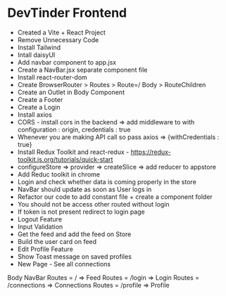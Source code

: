 # DevTinder Frontend

- Created a Vite + React Project
- Remove Unnecessary Code
- Install Tailwind
- Intall daisyUI
- Add navbar component to app.jsx
- Create a NavBar.jsx separate component file
- Install react-router-dom
- Create BrowserRouter > Routes > Route=/ Body > RouteChildren
- Create an Outlet in Body Component
- Create a Footer
- Create a Login
- Install axios
- CORS - install cors in the backend => add middleware to with configuration : origin, credentials : true
- Whenever you are making API call so pass axios => {withCredentials : true}
- Install Redux Toolkit and react-redux - https://redux-toolkit.js.org/tutorials/quick-start
- configureStore => provider => createSlice => add reducer to appstore
- Add Reduc toolkit in chrome
- Login and check whether data is coming properly in the store
- NavBar should update as soon as User logs in
- Refactor our code to add constant file + create a component folder
- You should not be access other routed without login
- If token is not present redirect to login page
- Logout Feature
- Input Validation
- Get the feed and add the feed on Store
- Build the user card on feed
- Edit Profile Feature
- Show Toast message on saved profiles
- New Page - See all connections

Body
NavBar
Routes = / => Feed
Routes = /login => Login
Routes = /connections => Connections
Routes = /profile => Profile
